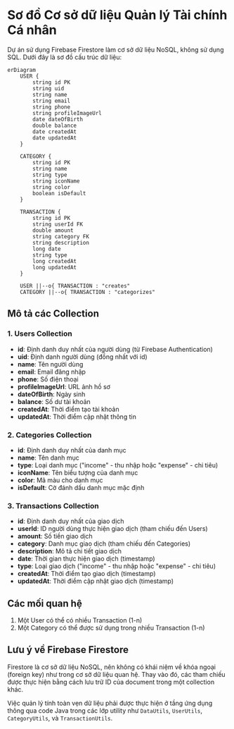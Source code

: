 # Sơ đồ Cơ sở dữ liệu Quản lý Tài chính Cá nhân

Dự án sử dụng Firebase Firestore làm cơ sở dữ liệu NoSQL, không sử dụng SQL. Dưới đây là sơ đồ cấu trúc dữ liệu:

```mermaid
erDiagram
    USER {
        string id PK
        string uid
        string name
        string email
        string phone
        string profileImageUrl
        date dateOfBirth
        double balance
        date createdAt
        date updatedAt
    }

    CATEGORY {
        string id PK
        string name
        string type
        string iconName
        string color
        boolean isDefault
    }

    TRANSACTION {
        string id PK
        string userId FK
        double amount
        string category FK
        string description
        long date
        string type
        long createdAt
        long updatedAt
    }

    USER ||--o{ TRANSACTION : "creates"
    CATEGORY ||--o{ TRANSACTION : "categorizes"
```

## Mô tả các Collection

### 1. Users Collection

- **id**: Định danh duy nhất của người dùng (từ Firebase Authentication)
- **uid**: Định danh người dùng (đồng nhất với id)
- **name**: Tên người dùng
- **email**: Email đăng nhập
- **phone**: Số điện thoại
- **profileImageUrl**: URL ảnh hồ sơ
- **dateOfBirth**: Ngày sinh
- **balance**: Số dư tài khoản
- **createdAt**: Thời điểm tạo tài khoản
- **updatedAt**: Thời điểm cập nhật thông tin

### 2. Categories Collection

- **id**: Định danh duy nhất của danh mục
- **name**: Tên danh mục
- **type**: Loại danh mục ("income" - thu nhập hoặc "expense" - chi tiêu)
- **iconName**: Tên biểu tượng của danh mục
- **color**: Mã màu cho danh mục
- **isDefault**: Cờ đánh dấu danh mục mặc định

### 3. Transactions Collection

- **id**: Định danh duy nhất của giao dịch
- **userId**: ID người dùng thực hiện giao dịch (tham chiếu đến Users)
- **amount**: Số tiền giao dịch
- **category**: Danh mục giao dịch (tham chiếu đến Categories)
- **description**: Mô tả chi tiết giao dịch
- **date**: Thời gian thực hiện giao dịch (timestamp)
- **type**: Loại giao dịch ("income" - thu nhập hoặc "expense" - chi tiêu)
- **createdAt**: Thời điểm tạo giao dịch (timestamp)
- **updatedAt**: Thời điểm cập nhật giao dịch (timestamp)

## Các mối quan hệ

1. Một User có thể có nhiều Transaction (1-n)
2. Một Category có thể được sử dụng trong nhiều Transaction (1-n)

## Lưu ý về Firebase Firestore

Firestore là cơ sở dữ liệu NoSQL, nên không có khái niệm về khóa ngoại (foreign key) như trong cơ sở dữ liệu quan hệ. Thay vào đó, các tham chiếu được thực hiện bằng cách lưu trữ ID của document trong một collection khác.

Việc quản lý tính toàn vẹn dữ liệu phải được thực hiện ở tầng ứng dụng thông qua code Java trong các lớp utility như `DataUtils`, `UserUtils`, `CategoryUtils`, và `TransactionUtils`. 